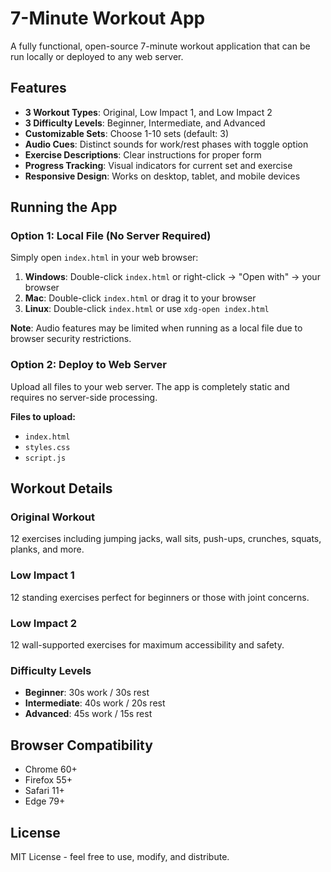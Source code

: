 # 7-Minute Workout App

A fully functional, open-source 7-minute workout application that can be run locally or deployed to any web server.

## Features

- **3 Workout Types**: Original, Low Impact 1, and Low Impact 2
- **3 Difficulty Levels**: Beginner, Intermediate, and Advanced
- **Customizable Sets**: Choose 1-10 sets (default: 3)
- **Audio Cues**: Distinct sounds for work/rest phases with toggle option
- **Exercise Descriptions**: Clear instructions for proper form
- **Progress Tracking**: Visual indicators for current set and exercise
- **Responsive Design**: Works on desktop, tablet, and mobile devices

## Running the App

### Option 1: Local File (No Server Required)

Simply open `index.html` in your web browser:

1. **Windows**: Double-click `index.html` or right-click → "Open with" → your browser
2. **Mac**: Double-click `index.html` or drag it to your browser
3. **Linux**: Double-click `index.html` or use `xdg-open index.html`

**Note**: Audio features may be limited when running as a local file due to browser security restrictions.

### Option 2: Deploy to Web Server

Upload all files to your web server. The app is completely static and requires no server-side processing.

**Files to upload:**
- `index.html`
- `styles.css`
- `script.js`

## Workout Details

### Original Workout
12 exercises including jumping jacks, wall sits, push-ups, crunches, squats, planks, and more.

### Low Impact 1
12 standing exercises perfect for beginners or those with joint concerns.

### Low Impact 2
12 wall-supported exercises for maximum accessibility and safety.

### Difficulty Levels
- **Beginner**: 30s work / 30s rest
- **Intermediate**: 40s work / 20s rest  
- **Advanced**: 45s work / 15s rest

## Browser Compatibility

- Chrome 60+
- Firefox 55+
- Safari 11+
- Edge 79+

## License

MIT License - feel free to use, modify, and distribute.